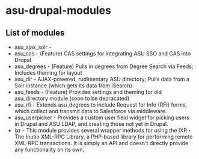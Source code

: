 # asu-drupal-modules

## List of modules

* asu_ajax_solr - 
* asu_cas - (Feature) CAS settings for integrating ASU SSO and CAS into Drupal
* asu_degrees - (Feature) Pulls in degrees from Degree Search via Feeds; Includes theming for layout
* asu_dir - AJAX-powered, rudimentary ASU directory; Pulls data from a Solr instance (which gets its data from iSearch)
* asu_feeds - (Feature) Provides settings and theming for old asu_directory module (soon to be depracated)
* asu_rfi - Extends asu_degrees to include Request for Info (RFI) forms, which collect and transmit data to Salesforce 
  via middleware.
* asu_userpicker - Provides a custom user field widget for picking users in Drupal and ASU LDAP, and creating those not 
  yet in Drupal.
* ixr - This module provides several wrapper methods for using the IXR - The Inutio XML-RPC Library, a PHP-based 
  library for performing remote XML-RPC transactions. It is simply an API and doesn't directly provide any 
  functionality on its own.
